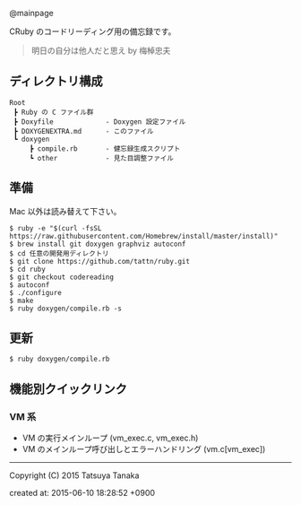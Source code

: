 @mainpage

CRuby のコードリーディング用の備忘録です。

> 明日の自分は他人だと思え by 梅棹忠夫



## ディレクトリ構成

~~~
Root
 ┣ Ruby の C ファイル群
 ┣ Doxyfile				- Doxygen 設定ファイル
 ┣ DOXYGENEXTRA.md		- このファイル
 ┗ doxygen
     ┣ compile.rb		- 健忘録生成スクリプト
     ┗ other			- 見た目調整ファイル
~~~



## 準備

Mac 以外は読み替えて下さい。

    $ ruby -e "$(curl -fsSL https://raw.githubusercontent.com/Homebrew/install/master/install)"
    $ brew install git doxygen graphviz autoconf
    $ cd 任意の開発用ディレクトリ
    $ git clone https://github.com/tattn/ruby.git
    $ cd ruby
    $ git checkout codereading
    $ autoconf
    $ ./configure
    $ make
    $ ruby doxygen/compile.rb -s



## 更新

    $ ruby doxygen/compile.rb


## 機能別クイックリンク

### VM 系

* VM の実行メインループ (vm_exec.c, vm_exec.h)
* VM のメインループ呼び出しとエラーハンドリング (vm.c[vm_exec])


---

Copyright (C) 2015 Tatsuya Tanaka

created at: 2015-06-10 18:28:52 +0900

